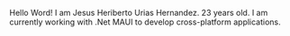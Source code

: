 Hello Word!
I am Jesus Heriberto Urias Hernandez.
23 years old.
I am currently working with .Net MAUI to develop cross-platform applications.